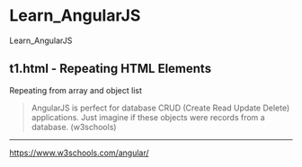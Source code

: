 # Learn_AngularJS
Learn_AngularJS

## t1.html - Repeating HTML Elements

Repeating from array and object list

>AngularJS is perfect for database CRUD (Create Read Update Delete) applications.
Just imagine if these objects were records from a database. (w3schools)

---
https://www.w3schools.com/angular/